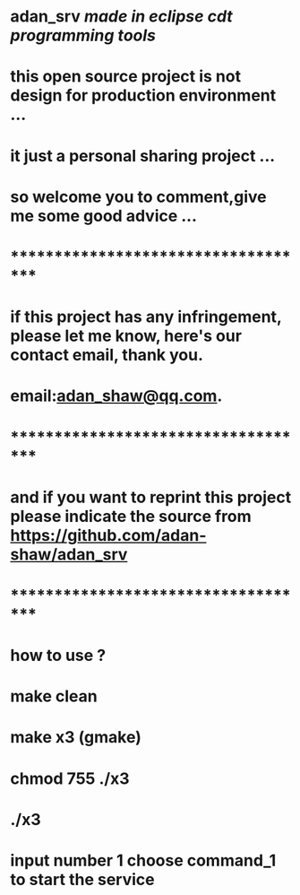 # adan_srv ***made in eclipse cdt programming tools***
# this open source project is not design for production environment ...
# it just a personal sharing project ...
# so welcome you to comment,give me some good advice ...
# ***********************************
# if this project has any infringement, please let me know, here's our contact email, thank you.
# email:adan_shaw@qq.com.
# ***********************************
# and if you want to reprint this project please indicate the source from https://github.com/adan-shaw/adan_srv
# ***********************************
# how to use ?
# make clean
# make x3 (gmake)
# chmod 755 ./x3
# ./x3
# input number 1 choose command_1 to start the service
